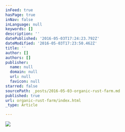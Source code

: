 ```yaml
---
inFeed: true
hasPage: true
inNav: false
inLanguage: null
keywords: []
description: ''
datePublished: '2016-05-03T17:24:23.792Z'
dateModified: '2016-05-03T17:23:50.462Z'
title: ''
author: []
authors: []
publisher:
  name: null
  domain: null
  url: null
  favicon: null
starred: false
sourcePath: _posts/2016-05-03-organic-rust-farm.md
published: true
url: organic-rust-farm/index.html
_type: Article

---
```

![](https://the-grid-user-content.s3-us-west-2.amazonaws.com/c366950e-54c8-4166-af2e-3109a7627727.jpg)